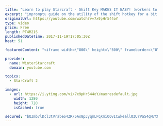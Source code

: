 ```yaml
---
title: "Learn to play Starcraft - Shift Key MAKES IT EASY! (workers to gas, waypoints, ctrl grps, moving)"
excerpt: "impromptu guide on the utility of the shift hotkey for a bit of everything"
originalUrl: https://youtube.com/watch?v=7x9pHr544oY
type: video
price: Free
length: PT4M21S
publishedDateTime: 2017-11-19T17:05:30Z
heat: 51

featuredContent: "<iframe width=\"800\" height=\"500\" frameborder=\"0\" src=\"https://www.youtube.com/embed/7x9pHr544oY\" allow=\"accelerometer; autoplay; encrypted-media; gyroscope; picture-in-picture\" allowfullscreen></iframe>"

provider:
  name: WinterStarcraft
  domain: youtube.com

topics:
  - StarCraft 2

images:
  - url: https://i.ytimg.com/vi/7x9pHr544oY/maxresdefault.jpg
    width: 1280
    height: 720
    isCached: true

secured: "bQZmb7lDcl3tVrabeo4ZR/5As8p3yqmLPqXmiOOvICwkeallO3UrVaS4qM7t9h/K3HzAh+DTa3tX/GuTd0ruUeLma/TjQG6C19n75F59y51/UxyLCaVaP9ECK1aRBAElCpb0etMvs2VmG1V6hXrSdwNs9n3W87LkYHWbwslKU1pWryu1LZPrW8LrC51Gwn9SZh8S/4Rz7Mtk+JwmIYaPUs4k8OFjP/+DekoC+CwfKJaLWvGqtQSqJXM5HM+Tz6tMldFyB+u5q2kbDS+TeqBwwG59Vw11kCckbXK/xg/aCHgETCyBNHuokZzKcHKcUSzybNKoOR7VTFX/HJoai3M5VysMLDMapezZSaePBfXjMzHWiE9kKADGYbkvdHNImrabSwG1jqp0zOuMXZbE9R2Jra7EtuVsB8QEumfrgxVdZQs=;R7velSeerUScbX9OfSapCA=="
---
```


